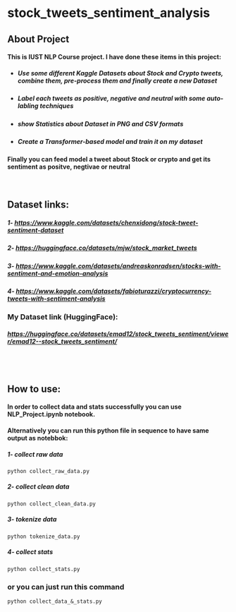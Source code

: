 # stock_tweets_sentiment_analysis
## About Project
#### This is IUST NLP Course project. I have done these items in this project:
- ##### Use some different Kaggle Datasets about Stock and Crypto tweets, combine them, pre-process them and finally create a new Dataset
- ##### Label each tweets as positive, negative and neutral with some auto-labling techniques
- ##### show Statistics about Dataset in PNG and CSV formats
- ##### Create a Transformer-based model and train it on my dataset

#### Finally you can feed model a tweet about Stock or crypto and get its sentiment as positve, negtivae or neutral
<br>

## Dataset links:
##### 1- https://www.kaggle.com/datasets/chenxidong/stock-tweet-sentiment-dataset
##### 2- https://huggingface.co/datasets/mjw/stock_market_tweets
##### 3- https://www.kaggle.com/datasets/andreaskonradsen/stocks-with-sentiment-and-emotion-analysis
##### 4- https://www.kaggle.com/datasets/fabioturazzi/cryptocurrency-tweets-with-sentiment-analysis


### My Dataset link (HuggingFace):
##### https://huggingface.co/datasets/emad12/stock_tweets_sentiment/viewer/emad12--stock_tweets_sentiment/

<br>
<br>


## How to use:
#### In order to collect data and stats successfully you can use NLP_Project.ipynb notebook. <br>
#### Alternatively you can run this python file in sequence to have same output as notebbok:
##### 1- collect raw data
```
python collect_raw_data.py
```

##### 2- collect clean data
```
python collect_clean_data.py
```

##### 3- tokenize data
```
python tokenize_data.py
```

##### 4- collect stats
```
python collect_stats.py
```
### or you can just run this command
```
python collect_data_&_stats.py
```
